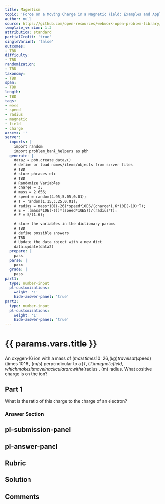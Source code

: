 ```yaml
---
title: Magnetism
topic: 'Force on a Moving Charge in a Magnetic Field: Examples and Applications'
author: null
source: https://github.com/open-resources/webwork-open-problem-library/tree/master/Contrib/BrockPhysics/College_Physics_Urone/22.Magnetism/22-05.Force_on_a_Moving_Charge_in_a_Magnetic_Field/NU_U17_22_05_004.pg
template_version: 1.3
attribution: standard
partialCredit: 'true'
singleVariant: 'false'
outcomes:
- TBD
difficulty:
- TBD
randomization:
- TBD
taxonomy:
- TBD
span:
- TBD
length:
- TBD
tags:
- mass
- speed
- radius
- magnetic
- field
- charge
assets: ''
server:
  imports: |-
    import random
    import problem_bank_helpers as pbh
  generate: |-
    data2 = pbh.create_data2()
    # define or load names/items/objects from server files
    # TBD
    # store phrases etc
    # TBD
    # Randomize Variables
    # charge = 3;
    # mass = 2.656;
    # speed = random(4.95,5.05,0.01);
    # T = random(1.15,1.25,0.01);
    # radius = mass*10E(-26)*speed*10E6/(charge*1.6*10E(-19)*T);
    # E = ((mass*10E(-6))*(speed*10E5))/(radius*T);
    # F = E/(1.6);

    # store the variables in the dictionary params
    # TBD
    # define possible answers
    # TBD
    # Update the data object with a new dict
    data.update(data2)
  prepare: |
    pass
  parse: |
    pass
  grade: |
    pass
part1:
  type: number-input
  pl-customizations:
    weight: '1'
    hide-answer-panel: 'true'
part2:
  type: number-input
  pl-customizations:
    weight: '1'
    hide-answer-panel: 'true'
---
```


# {{ params.vars.title }} 


An oxygen-16 ion with a mass of ($mass times 10^-26 , (kg) travels at ($speed) (times 10^6 , (m/s) perpendicular to a ($T , (T) magnetic field, which makes it move in a circular arc with a ($radius , (m) radius. What positive charge is on the ion?

## Part 1 
What is the ratio of this charge to the charge of an electron? 


 ### Answer Section


## pl-submission-panel 


## pl-answer-panel 


## Rubric 


## Solution 


## Comments 


